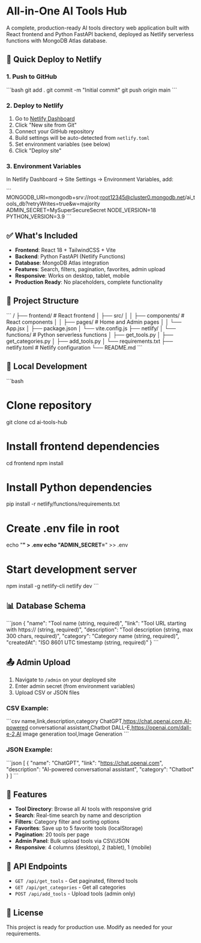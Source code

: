 # All-in-One AI Tools Hub

A complete, production-ready AI tools directory web application built with React frontend and Python FastAPI backend, deployed as Netlify serverless functions with MongoDB Atlas database.

## 🚀 Quick Deploy to Netlify

### 1. Push to GitHub
\`\`\`bash
git add .
git commit -m "Initial commit"
git push origin main
\`\`\`

### 2. Deploy to Netlify
1. Go to [Netlify Dashboard](https://app.netlify.com)
2. Click "New site from Git"
3. Connect your GitHub repository
4. Build settings will be auto-detected from `netlify.toml`
5. Set environment variables (see below)
6. Click "Deploy site"

### 3. Environment Variables
In Netlify Dashboard → Site Settings → Environment Variables, add:

\`\`\`
MONGODB_URI=mongodb+srv://root:root12345@cluster0.mongodb.net/ai_tools_db?retryWrites=true&w=majority
ADMIN_SECRET=MySuperSecureSecret
NODE_VERSION=18
PYTHON_VERSION=3.9
\`\`\`

## ✅ What's Included

- **Frontend**: React 18 + TailwindCSS + Vite
- **Backend**: Python FastAPI (Netlify Functions)
- **Database**: MongoDB Atlas integration
- **Features**: Search, filters, pagination, favorites, admin upload
- **Responsive**: Works on desktop, tablet, mobile
- **Production Ready**: No placeholders, complete functionality

## 📁 Project Structure

\`\`\`
/
├── frontend/                 # React frontend
│   ├── src/
│   │   ├── components/      # React components
│   │   ├── pages/          # Home and Admin pages
│   │   └── App.jsx
│   ├── package.json
│   └── vite.config.js
├── netlify/
│   └── functions/          # Python serverless functions
│       ├── get_tools.py
│       ├── get_categories.py
│       ├── add_tools.py
│       └── requirements.txt
├── netlify.toml           # Netlify configuration
└── README.md
\`\`\`

## 🔧 Local Development

\`\`\`bash
# Clone repository
git clone <your-repo-url>
cd ai-tools-hub

# Install frontend dependencies
cd frontend
npm install

# Install Python dependencies
pip install -r netlify/functions/requirements.txt

# Create .env file in root
echo "**" > .env
echo "ADMIN_SECRET=**" >> .env

# Start development server
npm install -g netlify-cli
netlify dev
\`\`\`

## 📊 Database Schema

\`\`\`json
{
  "name": "Tool name (string, required)",
  "link": "Tool URL starting with https:// (string, required)", 
  "description": "Tool description (string, max 300 chars, required)",
  "category": "Category name (string, required)",
  "createdAt": "ISO 8601 UTC timestamp (string, required)"
}
\`\`\`

## 📤 Admin Upload

1. Navigate to `/admin` on your deployed site
2. Enter admin secret (from environment variables)
3. Upload CSV or JSON files

### CSV Example:
\`\`\`csv
name,link,description,category
ChatGPT,https://chat.openai.com,AI-powered conversational assistant,Chatbot
DALL-E,https://openai.com/dall-e-2,AI image generation tool,Image Generation
\`\`\`

### JSON Example:
\`\`\`json
[
  {
    "name": "ChatGPT",
    "link": "https://chat.openai.com",
    "description": "AI-powered conversational assistant",
    "category": "Chatbot"
  }
]
\`\`\`

## 🎯 Features

- **Tool Directory**: Browse all AI tools with responsive grid
- **Search**: Real-time search by name and description
- **Filters**: Category filter and sorting options
- **Favorites**: Save up to 5 favorite tools (localStorage)
- **Pagination**: 20 tools per page
- **Admin Panel**: Bulk upload tools via CSV/JSON
- **Responsive**: 4 columns (desktop), 2 (tablet), 1 (mobile)

## 🔗 API Endpoints

- `GET /api/get_tools` - Get paginated, filtered tools
- `GET /api/get_categories` - Get all categories
- `POST /api/add_tools` - Upload tools (admin only)

## 📝 License

This project is ready for production use. Modify as needed for your requirements.
